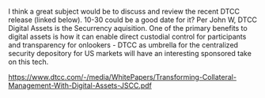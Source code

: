 I think a great subject would be to discuss and review the recent DTCC release (linked below). 10-30 could be a good date for it?
Per John W, DTCC Digital Assets is the Securrency aquisition. One of the primary benefits to digital assets is how it can enable direct custodial control for participants and transparency for onlookers - DTCC as umbrella for the centralized security depository for US markets will have an interesting sponsored take on this tech.


https://www.dtcc.com/-/media/WhitePapers/Transforming-Collateral-Management-With-Digital-Assets-JSCC.pdf
